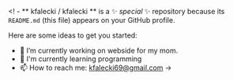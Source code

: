<! -
** kfalecki / kfalecki ** is a ✨ _special_ ✨ repository because its `README.md` (this file) appears on your GitHub profile.

Here are some ideas to get you started:

- 🔭 I’m currently working on webside for my mom.
- 🌱 I'm currently learning programming
- 📫 How to reach me: kfalecki69@gmail.com
->
